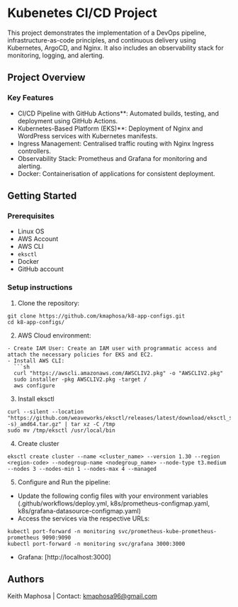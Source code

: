 # Kubenetes CI/CD Project

This project demonstrates the implementation of a DevOps pipeline, infrastructure-as-code principles, and continuous delivery using Kubernetes, ArgoCD, and Nginx. It also includes an observability stack for monitoring, logging, and alerting.

## Project Overview
### Key Features

- CI/CD Pipeline with GitHub Actions**: Automated builds, testing, and deployment using GitHub Actions.
- Kubernetes-Based Platform (EKS)**: Deployment of Nginx and WordPress services with Kubernetes manifests.
- Ingress Management: Centralised traffic routing with Nginx Ingress controllers.
- Observability Stack: Prometheus and Grafana for monitoring and alerting.
- Docker: Containerisation of applications for consistent deployment.


## Getting Started

### Prerequisites

- Linux OS 
- AWS Account
- AWS CLI
- `eksctl`
- Docker
- GitHub account


### Setup instructions

1. Clone the repository:
```
git clone https://github.com/kmaphosa/k8-app-configs.git
cd k8-app-configs/

```
2. AWS Cloud environment:
```
- Create IAM User: Create an IAM user with programmatic access and attach the necessary policies for EKS and EC2.
- Install AWS CLI:
  ```sh
  curl "https://awscli.amazonaws.com/AWSCLIV2.pkg" -o "AWSCLIV2.pkg"
  sudo installer -pkg AWSCLIV2.pkg -target /
  aws configure

```
3. Install eksctl
```
curl --silent --location "https://github.com/weaveworks/eksctl/releases/latest/download/eksctl_$(uname -s)_amd64.tar.gz" | tar xz -C /tmp
sudo mv /tmp/eksctl /usr/local/bin

```
4. Create cluster
```
eksctl create cluster --name <cluster_name> --version 1.30 --region <region-code> --nodegroup-name <nodegroup_name> --node-type t3.medium --nodes 3 --nodes-min 1 --nodes-max 4 --managed

```
5. Configure and Run the pipeline:
- Update the following config files with your environment variables (.github/workflows/deploy.yml, k8s/prometheus-configmap.yaml, k8s/grafana-datasource-configmap.yaml)
- Access the services via the respective URLs:
```
kubectl port-forward -n monitoring svc/prometheus-kube-prometheus-prometheus 9090:9090
kubectl port-forward -n monitoring svc/grafana 3000:3000

```
  - Grafana: [http://localhost:3000]

## Authors

Keith Maphosa  | Contact: kmaphosa96@gmail.com

